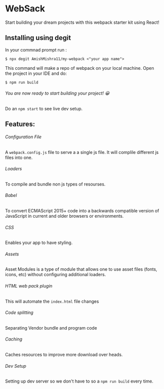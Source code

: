 # WebSack
Start building your dream projects with this webpack starter kit using React!

## Installing using degit

In your commnad prompt run : 

```
$ npx degit AmishMishra11/my-webpack <"your app name">
```

This command will make a repo of webpack on your local machine. Open the project in your IDE and do:

```
$ npm run build
```
###### You are now ready to start building your project! 😀

Do an ``` npm start ``` to see live dev setup.



## Features: 
###### Configuration File

A ```webpack.config.js``` file to serve a a single js file. It will complile different js files into one.

###### Loaders

To compile and bundle non js types of resourses.

###### Babel

To convert ECMAScript 2015+ code into a backwards compatible version of JavaScript in current and older browsers or environments.

###### CSS

Enables your app to have styling.

###### Assets

Asset Modules is a type of module that allows one to use asset files (fonts, icons, etc) without configuring additional loaders.

###### HTML web pack plugin

This will automate the ```index.html``` file changes

###### Code splitting

Separating Vendor bundle and program code

###### Caching

Caches resources to improve more download over heads.

###### Dev Setup

Setting up dev server so we don't have to so a ```npm run build``` every time.

